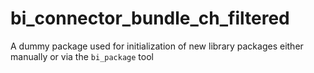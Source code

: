 # bi_connector_bundle_ch_filtered

A dummy package used for initialization of new library packages
either manually or via the `bi_package` tool

